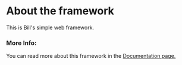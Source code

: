 # About the framework

This is Bill's simple web framework.

### More Info:

You can read more about this framework in the [Documentation page.](/docs)
